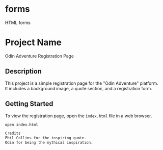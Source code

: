 # forms
HTML forms
# Project Name

Odin Adventure Registration Page

## Description

This project is a simple registration page for the "Odin Adventure" platform. It includes a background image, a quote section, and a registration form.

## Getting Started

To view the registration page, open the `index.html` file in a web browser.

```bash
open index.html

Credits
Phil Collins for the inspiring quote.
Odin for being the mythical inspiration.
